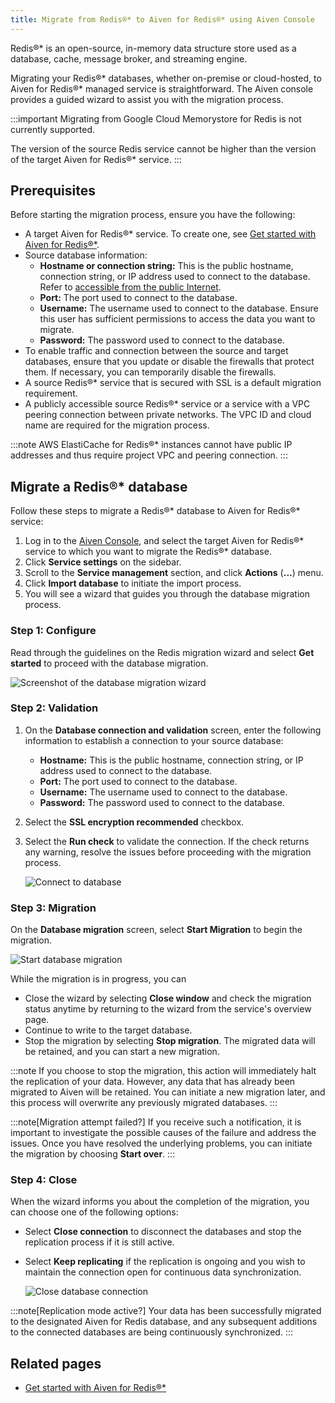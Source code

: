 ```yaml
---
title: Migrate from Redis®* to Aiven for Redis®* using Aiven Console
---
```


Redis®\* is an open-source, in-memory data structure store used as a
database, cache, message broker, and streaming engine.

Migrating your Redis®\* databases, whether on-premise or cloud-hosted,
to Aiven for Redis®\* managed service is straightforward. The Aiven
console provides a guided wizard to assist you with the migration
process.

:::important
Migrating from Google Cloud Memorystore for Redis is not currently
supported.

The version of the source Redis service cannot be higher than the version
of the target Aiven for Redis®* service.
:::

## Prerequisites

Before starting the migration process, ensure you have the following:

-   A target Aiven for Redis®\* service. To create one, see
    [Get started with Aiven for Redis®*](/docs/products/redis/get-started).
-   Source database information:
    -   **Hostname or connection string:** This is the public hostname,
        connection string, or IP address used to connect to the
        database. Refer to
        [accessible from the public Internet](/docs/platform/howto/public-access-in-vpc).
    -   **Port:** The port used to connect to the database.
    -   **Username:** The username used to connect to the database.
        Ensure this user has sufficient permissions to access the data
        you want to migrate.
    -   **Password:** The password used to connect to the database.
-   To enable traffic and connection between the source and target
    databases, ensure that you update or disable the firewalls that
    protect them. If necessary, you can temporarily disable the
    firewalls.
-   A source Redis®\* service that is secured with SSL is a default
    migration requirement.
-   A publicly accessible source Redis®\* service or a service with a
    VPC peering connection between private networks. The VPC ID and
    cloud name are required for the migration process.

:::note
AWS ElastiCache for Redis®\* instances cannot have public IP addresses
and thus require project VPC and peering connection.
:::

## Migrate a Redis®\* database

Follow these steps to migrate a Redis®\* database to Aiven for Redis®\*
service:

1.  Log in to the [Aiven Console](https://console.aiven.io/), and select
    the target Aiven for Redis®\* service to which you want to migrate
    the Redis®\* database.
2.  Click **Service settings** on the sidebar.
3.  Scroll to the **Service management** section, and click **Actions**
    (**\...**) menu.
4.  Click **Import database** to initiate the import process.
5.  You will see a wizard that guides you through the database migration
    process.

### Step 1: Configure

Read through the guidelines on the Redis migration wizard and select
**Get started** to proceed with the database migration.

![Screenshot of the database migration wizard](/images/products/redis/redis-db-migration-get-started.png)

### Step 2: Validation

1.  On the **Database connection and validation** screen, enter the
    following information to establish a connection to your source
    database:

    -   **Hostname:** This is the public hostname, connection string, or
        IP address used to connect to the database.
    -   **Port:** The port used to connect to the database.
    -   **Username:** The username used to connect to the database.
    -   **Password:** The password used to connect to the database.

2.  Select the **SSL encryption recommended** checkbox.

3.  Select the **Run check** to validate the connection. If the check
    returns any warning, resolve the issues before proceeding with the
    migration process.

    ![Connect to database](/images/products/redis/redis-migration-validation.png)

### Step 3: Migration

On the **Database migration** screen, select **Start Migration** to
begin the migration.

![Start database migration](/images/products/redis/redis-start-migration.png)

While the migration is in progress, you can

-   Close the wizard by selecting **Close window** and check the
    migration status anytime by returning to the wizard from the
    service's overview page.
-   Continue to write to the target database.
-   Stop the migration by selecting **Stop migration**. The migrated
    data will be retained, and you can start a new migration.

:::note
If you choose to stop the migration, this action will immediately halt
the replication of your data. However, any data that has already been
migrated to Aiven will be retained. You can initiate a new migration
later, and this process will overwrite any previously migrated
databases.
:::

:::note[Migration attempt failed?]
If you receive such a notification, it is important to investigate the
possible causes of the failure and address the issues. Once you have
resolved the underlying problems, you can initiate the migration by
choosing **Start over**.
:::

### Step 4: Close

When the wizard informs you about the completion of the migration, you
can choose one of the following options:

-   Select **Close connection** to disconnect the databases and stop the
    replication process if it is still active.

-   Select **Keep replicating** if the replication is ongoing and you
    wish to maintain the connection open for continuous data
    synchronization.

    ![Close database connection](/images/products/redis/redis-migration-complete.png)

:::note[Replication mode active?]
Your data has been successfully migrated to the designated Aiven for
Redis database, and any subsequent additions to the connected databases
are being continuously synchronized.
:::

## Related pages

-   [Get started with Aiven for Redis®*](/docs/products/redis/get-started)
